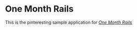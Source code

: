 # One Month Rails

This is the pinteresting sample application for
[*One Month Rails*](https://github.com/Spiritninja66/pinteresting)
